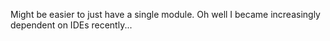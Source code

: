 Might be easier to just have a single module. Oh well I became
increasingly dependent on IDEs recently...
